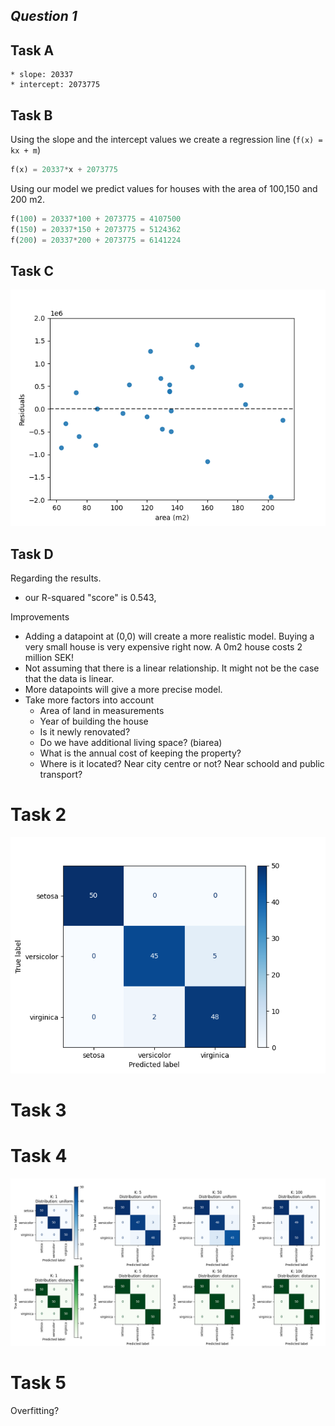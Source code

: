 ##  *Question 1*

## Task A 
<!-- What are the values of the slope and intercept of the regression line? -->

    * slope: 20337
    * intercept: 2073775


## Task B
<!-- Use this model to predict the selling prices of houses which have living area
222 100m ,150m and200m . -->

Using the slope and the intercept values we create a regression line (`f(x) = kx + m`)

```python
f(x) = 20337*x + 2073775
```

Using our model we predict values for houses with the area of 100,150 and 200 m2.

```python
f(100) = 20337*100 + 2073775 = 4107500
f(150) = 20337*150 + 2073775 = 5124362
f(200) = 20337*200 + 2073775 = 6141224
```

## Task C
<!-- Draw a residual plot. -->

![residuals plot](fig/residuals.png)

## Task D 
<!-- Discuss the results, and how the model could be improved. -->
Regarding the results.

*   our R-squared "score" is 0.543,

Improvements
- Adding a datapoint at (0,0) will create a more realistic model. Buying a very small house is very expensive right now. A 0m2 house costs 2 million SEK!
- Not assuming that there is a linear relationship. It might not be the case that the data is linear. 
- More datapoints will give a more precise model.
- Take more factors into account
    * Area of land in measurements
    * Year of building the house
    * Is it newly renovated?
    * Do we have additional living space? (biarea)
    * What is the annual cost of keeping the property?
    * Where is it located? Near city centre or not? Near schoold and public transport?




# Task 2 
<!-- Use a confusion matrix to evaluate the use of logistic regression to classify the iris data set. Use the one-vs-rest option to use the same setup as in the lectures for multiclass regression -->

![single-confusion-matrix](fig/single-confusion-matrix.png)



# Task 3

<!-- Use k-nearest neighbours to classify the iris data set with some different values for k, and with uniform and distance-based weights. What will happen when k grows larger for the different cases? Why? -->

# Task 4

<!-- Compare the classification models for the iris data set that are generated by k- nearest neighbours (for the different settings from question 3) and by logistic regression. Calculate confusion matrices for these models and discuss the performance of the various models. -->

![multi-confusion-matrix](fig/multi-confusion-matrix.png)


# Task 5

<!-- Explain why it is important to use a separate test (and sometimes validation) set -->

Overfitting?
